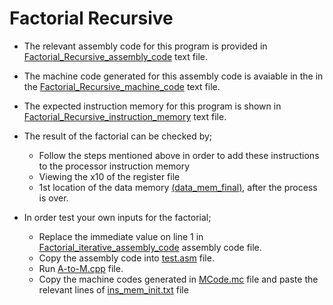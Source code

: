 # Factorial Recursive

- The relevant assembly code for this program is provided in [Factorial_Recursive_assembly_code](Factorial_Recursive_assembly_code.txt) text file.

- The machine code generated for this assembly code is avaiable in the in the [Factorial_Recursive_machine_code](Factorial_Recursive_machine_code.txt) text file.

- The expected instruction memory for this program is shown in [Factorial_Recursive_instruction_memory](Factorial_Recursive_instruction_memory.txt) text file.

- The result of the factorial can be checked by;

  - Follow the steps mentioned above in order to add these instructions to the processor instruction memory
  - Viewing the x10 of the register file
  - 1st location of the data memory [(data_mem_final)](../../src/data_mem_final.txt), after the process is over.

- In order test your own inputs for the factorial;
  - Replace the immediate value on line 1 in [Factorial_iterative_assembly_code](Factorial_iterative_assembly_code.txt) assembly code file.
  - Copy the assembly code into [test.asm](../test.asm) file.
  - Run [A-to-M.cpp](../A-to-M.cpp) file.
  - Copy the machine codes generated in [MCode.mc](../MCode.mc) file and paste the relevant lines of [ins_mem_init.txt](../../src/ins_mem_init.txt) file
